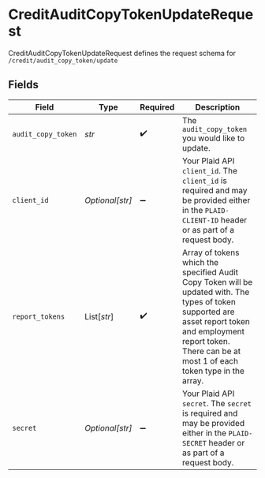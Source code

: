 # CreditAuditCopyTokenUpdateRequest

CreditAuditCopyTokenUpdateRequest defines the request schema for `/credit/audit_copy_token/update`


## Fields

| Field                                                                                                                                                                                                               | Type                                                                                                                                                                                                                | Required                                                                                                                                                                                                            | Description                                                                                                                                                                                                         |
| ------------------------------------------------------------------------------------------------------------------------------------------------------------------------------------------------------------------- | ------------------------------------------------------------------------------------------------------------------------------------------------------------------------------------------------------------------- | ------------------------------------------------------------------------------------------------------------------------------------------------------------------------------------------------------------------- | ------------------------------------------------------------------------------------------------------------------------------------------------------------------------------------------------------------------- |
| `audit_copy_token`                                                                                                                                                                                                  | *str*                                                                                                                                                                                                               | :heavy_check_mark:                                                                                                                                                                                                  | The `audit_copy_token` you would like to update.                                                                                                                                                                    |
| `client_id`                                                                                                                                                                                                         | *Optional[str]*                                                                                                                                                                                                     | :heavy_minus_sign:                                                                                                                                                                                                  | Your Plaid API `client_id`. The `client_id` is required and may be provided either in the `PLAID-CLIENT-ID` header or as part of a request body.                                                                    |
| `report_tokens`                                                                                                                                                                                                     | List[*str*]                                                                                                                                                                                                         | :heavy_check_mark:                                                                                                                                                                                                  | Array of tokens which the specified Audit Copy Token will be updated with. The types of token supported are asset report token and employment report token. There can be at most 1 of each token type in the array. |
| `secret`                                                                                                                                                                                                            | *Optional[str]*                                                                                                                                                                                                     | :heavy_minus_sign:                                                                                                                                                                                                  | Your Plaid API `secret`. The `secret` is required and may be provided either in the `PLAID-SECRET` header or as part of a request body.                                                                             |